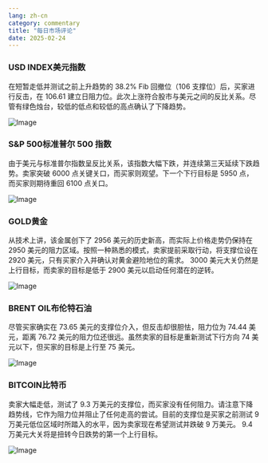 ```yaml
---
lang: zh-cn
category: commentary
title: "每日市场评论"
date: 2025-02-24
---
```


### USD INDEX美元指数

在短暂走低并测试之前上升趋势的 38.2% Fib 回撤位（106 支撑位）后，买家进行反击，在 106.61 建立日阻力位。此次上涨符合股市与美元之间的反比关系。尽管有绿色烛台，较低的低点和较低的高点确认了下降趋势。

![Image](https://markleighedu.github.io/img/Feb-2025/24-Feb-2025/usdindex.jpg)

### S&P 500标准普尔 500 指数

由于美元与标准普尔指数呈反比关系，该指数大幅下跌，并连续第三天延续下跌趋势。卖家突破 6000 点关键关口，而买家则观望。下一个下行目标是 5950 点，而买家则期待重回 6100 点关口。

![Image](https://markleighedu.github.io/img/Feb-2025/24-Feb-2025/sp500.jpg)

### GOLD黄金

从技术上讲，该金属创下了 2956 美元的历史新高，而实际上价格走势仍保持在 2950 美元的阻力区域。按照一种熟悉的模式，卖家提前采取行动，将支撑位设在 2920 美元，只有买家介入并确认对黄金避险地位的需求。 3000 美元大关仍然是上行目标，而卖家的目标是低于 2900 美元以启动任何潜在的逆转。

![Image](https://markleighedu.github.io/img/Feb-2025/24-Feb-2025/gold.jpg)

### BRENT OIL布伦特石油

尽管买家确实在 73.65 美元的支撑位介入，但反击却很胆怯，阻力位为 74.44 美元，距离 76.72 美元的阻力位还很远。虽然卖家的目标是重新测试下行方向 74 美元以下，但买家的目标是上行至 75 美元。

![Image](https://markleighedu.github.io/img/Feb-2025/24-Feb-2025/brentoil.jpg)

### BITCOIN比特币

卖家大幅走低，测试了 9.3 万美元的支撑位，而买家没有任何阻力。请注意下降趋势线，它作为阻力位并阻止了任何走高的尝试。目前的支撑位是买家之前测试 9 万美元低位区域时所踏入的水平，因为卖家现在希望测试并跌破 9 万美元。 9.4 万美元大关将是扭转今日跌势的第一个上行目标。

![Image](https://markleighedu.github.io/img/Feb-2025/24-Feb-2025/bitcoin.jpg)


